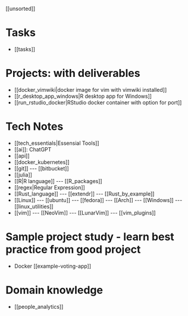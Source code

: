 [[unsorted]]

# Tasks
- [[tasks]]

# Projects: with deliverables
- [[docker_vimwiki|docker image for vim with vimwiki installed]]
- [[r_desktop_app_windows|R desktop app for Windows]]
- [[run_rstudio_docker|RStudio docker container with option for port]]

# Tech Notes
- [[tech_essentials|Essensial Tools]]
- [[ai]]: ChatGPT
- [[api]]
- [[docker_kubernetes]]
- [[git]] --- [[bitbucket]]
- [[julia]]
- [[R|R language]] --- [[R_packages]]
- [[regex|Regular Expression]]
- [[Rust_language]] --- [[extendr]] --- [[Rust_by_example]] 
- [[Linux]] --- [[ubuntu]] --- [[fedora]] --- [[Arch]] --- [[Windows]] --- [[linux_utilities]]
- [[vim]] --- [[NeoVim]] --- [[LunarVim]] --- [[vim_plugins]]

# Sample project study - learn best practice from good project
- Docker [[example-voting-app]]

# Domain knowledge
- [[people_analytics]]
